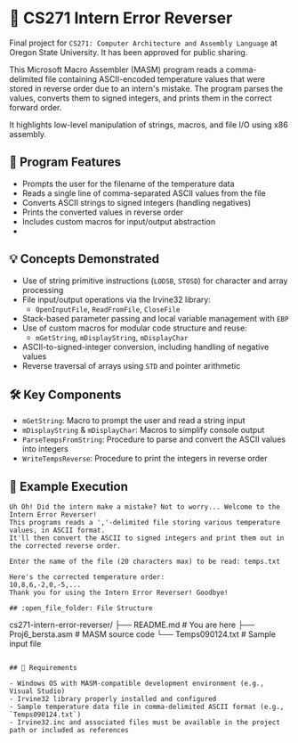 # 🔁 CS271 Intern Error Reverser

Final project for `CS271: Computer Architecture and Assembly Language` at Oregon State University. It has been approved for public sharing.

This Microsoft Macro Assembler (MASM) program reads a comma-delimited file containing ASCII-encoded temperature values that were stored in reverse order due to an intern's mistake. The program parses the values, converts them to signed integers, and prints them in the correct forward order.

It highlights low-level manipulation of strings, macros, and file I/O using x86 assembly.

## 🧠 Program Features

- Prompts the user for the filename of the temperature data
- Reads a single line of comma-separated ASCII values from the file
- Converts ASCII strings to signed integers (handling negatives)
- Prints the converted values in reverse order
- Includes custom macros for input/output abstraction
- 
## 💡 Concepts Demonstrated

- Use of string primitive instructions (`LODSB`, `STOSD`) for character and array processing
- File input/output operations via the Irvine32 library:
  - `OpenInputFile`, `ReadFromFile`, `CloseFile`
- Stack-based parameter passing and local variable management with `EBP`
- Use of custom macros for modular code structure and reuse:
  - `mGetString`, `mDisplayString`, `mDisplayChar`
- ASCII-to-signed-integer conversion, including handling of negative values
- Reverse traversal of arrays using `STD` and pointer arithmetic

## 🛠️ Key Components

- `mGetString`: Macro to prompt the user and read a string input
- `mDisplayString` & `mDisplayChar`: Macros to simplify console output
- `ParseTempsFromString`: Procedure to parse and convert the ASCII values into integers
- `WriteTempsReverse`: Procedure to print the integers in reverse order

## 🧪 Example Execution

```plaintext
Uh Oh! Did the intern make a mistake? Not to worry... Welcome to the Intern Error Reverser!
This programs reads a ','-delimited file storing various temperature values, in ASCII format.
It'll then convert the ASCII to signed integers and print them out in the corrected reverse order.

Enter the name of the file (20 characters max) to be read: temps.txt

Here's the corrected temperature order:
10,8,6,-2,0,-5,...
Thank you for using the Intern Error Reverser! Goodbye!

## :open_file_folder: File Structure
```
cs271-intern-error-reverser/
├── README.md            # You are here
├── Proj6_bersta.asm     # MASM source code
└── Temps090124.txt      # Sample input file
```

## 📎 Requirements

- Windows OS with MASM-compatible development environment (e.g., Visual Studio)
- Irvine32 library properly installed and configured
- Sample temperature data file in comma-delimited ASCII format (e.g., `Temps090124.txt`)
- Irvine32.inc and associated files must be available in the project path or included as references

